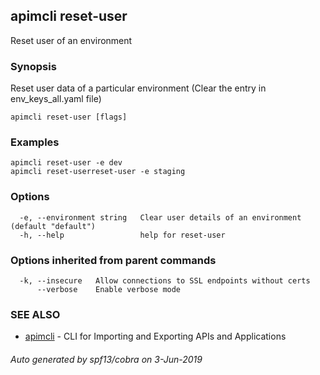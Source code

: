 ## apimcli reset-user

Reset user of an environment

### Synopsis


Reset user data of a particular environment (Clear the entry in env_keys_all.yaml file)

```
apimcli reset-user [flags]
```

### Examples

```
apimcli reset-user -e dev
apimcli reset-userreset-user -e staging
```

### Options

```
  -e, --environment string   Clear user details of an environment (default "default")
  -h, --help                 help for reset-user
```

### Options inherited from parent commands

```
  -k, --insecure   Allow connections to SSL endpoints without certs
      --verbose    Enable verbose mode
```

### SEE ALSO
* [apimcli](apimcli.md)	 - CLI for Importing and Exporting APIs and Applications

###### Auto generated by spf13/cobra on 3-Jun-2019
